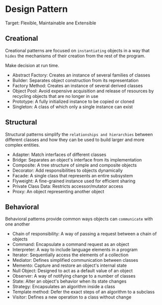 # Design Pattern

Target: Flexible, Maintainable ane Extensible

## Creational 

Creational patterns are focused on `instantiating` objects in a way that `hides` the mechanisms of their creation from the rest of the program. 

Make decision at run time.

- Abstract Factory: Creates an instance of several families of classes
- Builder: Separates object construction from its representation
- Factory Method: Creates an instance of several derived classes
- Object Pool: Avoid expensive acquisition and release of resources by recycling objects that are no longer in use
- Prototype: A fully initialized instance to be copied or cloned
- Singleton: A class of which only a single instance can exist

## Structural

Structural patterns simplify the `relationships and hierarchies` between different classes and how they can be used to build larger and more complex entities. 

- Adapter: Match interfaces of different classes
- Bridge: Separates an object's interface from its implementation
- Composite: A tree structure of simple and composite objects
- Decorator: Add responsibilities to objects dynamically
- Facade: A single class that represents an entire subsystem
- Flyweight: A fine-grained instance used for efficient sharing
- Private Class Data: Restricts accessor/mutator access
- Proxy: An object representing another object

## Behavioral

Behavioral patterns provide common ways objects can `communicate` with one another

- Chain of responsibility: A way of passing a request between a chain of objects
- Command: Encapsulate a command request as an object
- Interpreter: A way to include language elements in a program
- Iterator: Sequentially access the elements of a collection
- Mediator: Defines simplified communication between classes
- Memento: Capture and restore an object's internal state
- Null Object: Designed to act as a default value of an object
- Observer: A way of notifying change to a number of classes
- State: Alter an object's behavior when its state changes
- Strategy: Encapsulates an algorithm inside a class
- Template method: Defer the exact steps of an algorithm to a subclass
- Visitor: Defines a new operation to a class without change









